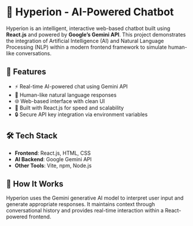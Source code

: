 # 🤖 Hyperion - AI-Powered Chatbot

Hyperion is an intelligent, interactive web-based chatbot built using **React.js** and powered by **Google’s Gemini API**. This project demonstrates the integration of Artificial Intelligence (AI) and Natural Language Processing (NLP) within a modern frontend framework to simulate human-like conversations.

## 🌟 Features

- ⚡ Real-time AI-powered chat using Gemini API
- 💬 Human-like natural language responses
- 🌐 Web-based interface with clean UI
- 🚀 Built with React.js for speed and scalability
- 🔒 Secure API key integration via environment variables


## 🛠️ Tech Stack

- **Frontend**: React.js, HTML, CSS
- **AI Backend**: Google Gemini API
- **Other Tools**: Vite, npm, Node.js

## 🧠 How It Works

Hyperion uses the Gemini generative AI model to interpret user input and generate appropriate responses. It maintains context through conversational history and provides real-time interaction within a React-powered frontend.



